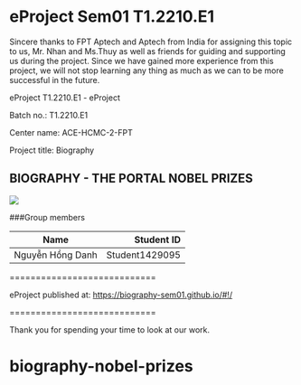 # eProject Sem01 T1.2210.E1

Sincere thanks to FPT Aptech and Aptech from India for assigning this topic to us, Mr. Nhan and Ms.Thuy as well as friends for guiding and supporting us during the project. Since we have gained more experience from this project, we will not stop learning any thing as much as we can to be more successful in the future.

eProject T1.2210.E1 - eProject

Batch no.: T1.2210.E1

Center name: ACE-HCMC-2-FPT

Project title: Biography

## BIOGRAPHY - THE PORTAL NOBEL PRIZES

![](https://biography-sem01.github.io/images/Logo-biography.png)

###Group members

| Name             |     Student ID |
| ---------------- | -------------: |
| Nguyễn Hồng Danh | Student1429095 |

============================

eProject published at: https://biography-sem01.github.io/#!/

============================

Thank you for spending your time to look at our work.

# biography-nobel-prizes
